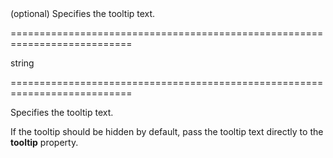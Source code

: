 <!--**
/*-------------------------------------------
    Auto-generated file. Do not modify.
-------------------------------------------

**-->
<!--d-->(optional) Specifies the tooltip text.<!--/d-->
===========================================================================
<!--type-->string<!--/type-->
===========================================================================

<!--shortDescription-->
Specifies the tooltip text.
<!--/shortDescription-->

<!--fullDescription-->
If the tooltip should be hidden by default, pass the tooltip text directly to the **tooltip** property.


<!--/fullDescription-->